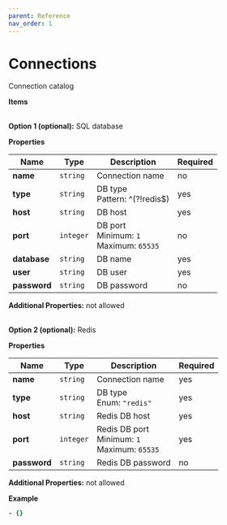 ```yaml
---
parent: Reference
nav_order: 1
---
```


# Connections

Connection catalog


**Items**

   
**Option 1 (optional):** 
SQL database


**Properties**

|Name|Type|Description|Required|
|----|----|-----------|--------|
|**name**|`string`|Connection name<br/>|no|
|**type**|`string`|DB type<br/>Pattern: ^\(?\!redis$\)<br/>|yes|
|**host**|`string`|DB host<br/>|yes|
|**port**|`integer`|DB port<br/>Minimum: `1`<br/>Maximum: `65535`<br/>|no|
|**database**|`string`|DB name<br/>|yes|
|**user**|`string`|DB user<br/>|yes|
|**password**|`string`|DB password<br/>|no|

**Additional Properties:** not allowed  

   
**Option 2 (optional):** 
Redis


**Properties**

|Name|Type|Description|Required|
|----|----|-----------|--------|
|**name**|`string`|Connection name<br/>|yes|
|**type**|`string`|DB type<br/>Enum: `"redis"`<br/>|yes|
|**host**|`string`|Redis DB host<br/>|yes|
|**port**|`integer`|Redis DB port<br/>Minimum: `1`<br/>Maximum: `65535`<br/>|yes|
|**password**|`string`|Redis DB password<br/>|no|

**Additional Properties:** not allowed  

**Example**

```yaml
- {}

```



